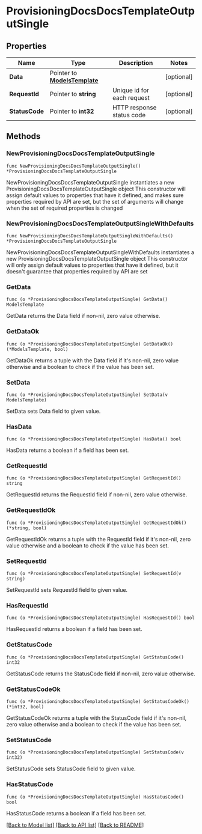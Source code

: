# ProvisioningDocsDocsTemplateOutputSingle

## Properties

Name | Type | Description | Notes
------------ | ------------- | ------------- | -------------
**Data** | Pointer to [**ModelsTemplate**](ModelsTemplate.md) |  | [optional] 
**RequestId** | Pointer to **string** | Unique id for each request | [optional] 
**StatusCode** | Pointer to **int32** | HTTP response status code | [optional] 

## Methods

### NewProvisioningDocsDocsTemplateOutputSingle

`func NewProvisioningDocsDocsTemplateOutputSingle() *ProvisioningDocsDocsTemplateOutputSingle`

NewProvisioningDocsDocsTemplateOutputSingle instantiates a new ProvisioningDocsDocsTemplateOutputSingle object
This constructor will assign default values to properties that have it defined,
and makes sure properties required by API are set, but the set of arguments
will change when the set of required properties is changed

### NewProvisioningDocsDocsTemplateOutputSingleWithDefaults

`func NewProvisioningDocsDocsTemplateOutputSingleWithDefaults() *ProvisioningDocsDocsTemplateOutputSingle`

NewProvisioningDocsDocsTemplateOutputSingleWithDefaults instantiates a new ProvisioningDocsDocsTemplateOutputSingle object
This constructor will only assign default values to properties that have it defined,
but it doesn't guarantee that properties required by API are set

### GetData

`func (o *ProvisioningDocsDocsTemplateOutputSingle) GetData() ModelsTemplate`

GetData returns the Data field if non-nil, zero value otherwise.

### GetDataOk

`func (o *ProvisioningDocsDocsTemplateOutputSingle) GetDataOk() (*ModelsTemplate, bool)`

GetDataOk returns a tuple with the Data field if it's non-nil, zero value otherwise
and a boolean to check if the value has been set.

### SetData

`func (o *ProvisioningDocsDocsTemplateOutputSingle) SetData(v ModelsTemplate)`

SetData sets Data field to given value.

### HasData

`func (o *ProvisioningDocsDocsTemplateOutputSingle) HasData() bool`

HasData returns a boolean if a field has been set.

### GetRequestId

`func (o *ProvisioningDocsDocsTemplateOutputSingle) GetRequestId() string`

GetRequestId returns the RequestId field if non-nil, zero value otherwise.

### GetRequestIdOk

`func (o *ProvisioningDocsDocsTemplateOutputSingle) GetRequestIdOk() (*string, bool)`

GetRequestIdOk returns a tuple with the RequestId field if it's non-nil, zero value otherwise
and a boolean to check if the value has been set.

### SetRequestId

`func (o *ProvisioningDocsDocsTemplateOutputSingle) SetRequestId(v string)`

SetRequestId sets RequestId field to given value.

### HasRequestId

`func (o *ProvisioningDocsDocsTemplateOutputSingle) HasRequestId() bool`

HasRequestId returns a boolean if a field has been set.

### GetStatusCode

`func (o *ProvisioningDocsDocsTemplateOutputSingle) GetStatusCode() int32`

GetStatusCode returns the StatusCode field if non-nil, zero value otherwise.

### GetStatusCodeOk

`func (o *ProvisioningDocsDocsTemplateOutputSingle) GetStatusCodeOk() (*int32, bool)`

GetStatusCodeOk returns a tuple with the StatusCode field if it's non-nil, zero value otherwise
and a boolean to check if the value has been set.

### SetStatusCode

`func (o *ProvisioningDocsDocsTemplateOutputSingle) SetStatusCode(v int32)`

SetStatusCode sets StatusCode field to given value.

### HasStatusCode

`func (o *ProvisioningDocsDocsTemplateOutputSingle) HasStatusCode() bool`

HasStatusCode returns a boolean if a field has been set.


[[Back to Model list]](../README.md#documentation-for-models) [[Back to API list]](../README.md#documentation-for-api-endpoints) [[Back to README]](../README.md)


